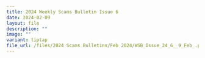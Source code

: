 ```yaml
---
title: 2024 Weekly Scams Bulletin Issue 6
date: 2024-02-09
layout: file
description: ""
image: ""
variant: tiptap
file_url: /files/2024 Scams Bulletins/Feb 2024/WSB_Issue_24_6__9_Feb_.pdf
---
```

